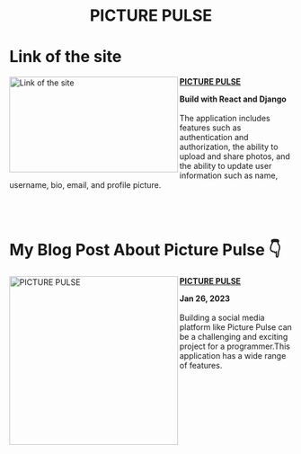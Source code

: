 <h1 align="center">PICTURE PULSE</h1>

# Link of the site
<p align="left">
<a href="https://picturepulse.netlify.app/" title="Link of the site">
<img src="https://user-images.githubusercontent.com/93304640/214776451-2d02fc78-e379-4b9a-b1c3-8e79984934d7.png" alt="Link of the site" height="170px" width="300px" align="left"  />


<a href="https://picturepulse.netlify.app/" title="Link of the site"><strong>PICTURE PULSE</strong></a>
<div><strong>Build with React and Django</strong></div>
<br/> The application includes features such as authentication and authorization, the ability to upload and share photos, and the ability to update user information such as name, username, bio, email, and profile picture.
</p> <br/> <br/>


# My Blog Post About Picture Pulse 👇


<p align="left">
<a href="https://gauravjoshi.hashnode.dev/introducing-picture-pulse-new-social-media-site" title="PICTURE PULSE">
<img src="https://user-images.githubusercontent.com/93304640/214798757-aab64a39-8839-4cb4-a934-ac0780455b0d.png" alt="PICTURE PULSE" width="300px" align="left" /></a>
<a href="https://gauravjoshi.hashnode.dev/the-instagram-inspired-social-media-site" title="PICTURE PULSE"><strong>PICTURE PULSE</strong></a>
<div><strong>Jan 26, 2023 </strong></div>
<br/> Building a social media platform like Picture Pulse can be a challenging and exciting project for a programmer.This application has a wide range of features.
</p> <br/> <br/>
